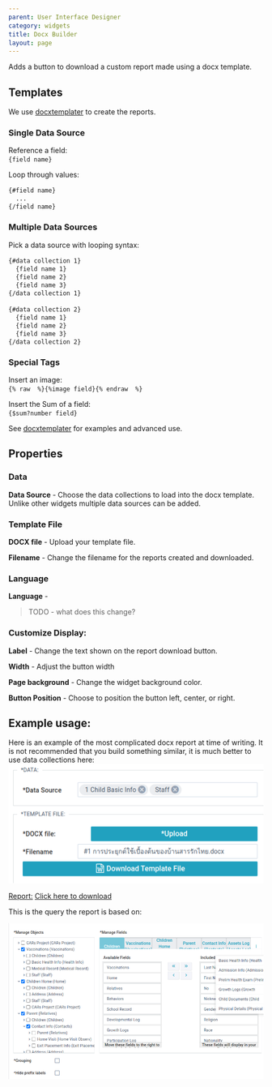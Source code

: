 ```yaml
---
parent: User Interface Designer
category: widgets
title: Docx Builder
layout: page
---
```


Adds a button to download a custom report made using a docx template.

## Templates

We use [docxtemplater](https://docxtemplater.com/) to create the reports.

### Single Data Source

Reference a field:\
`{field name}`

Loop through values:

```
{#field name}
  ...
{/field name}
```

### Multiple Data Sources

Pick a data source with looping syntax:

```
{#data collection 1}
  {field name 1}
  {field name 2}
  {field name 3}
{/data collection 1}

{#data collection 2}
  {field name 1}
  {field name 2}
  {field name 3}
{/data collection 2}
```

### Special Tags

Insert an image:\
`{% raw  %}{%image field}{% endraw  %}`

Insert the Sum of a field:\
`{$sum?number field}`

See [docxtemplater](https://docxtemplater.com/) for examples and advanced use.

## Properties

### Data

**Data Source** - Choose the data collections to load into the docx template. Unlike other widgets multiple data sources can be added.

### Template File

**DOCX file** - Upload your template file.

**Filename** - Change the filename for the reports created and downloaded.

### Language

**Language** -

> TODO - what does this change?

### Customize Display:

**Label** - Change the text shown on the report download button.

**Width** - Adjust the button width

**Page background** - Change the widget background color.

**Button Position** - Choose to position the button left, center, or right.

## Example usage:
Here is an example of the most complicated docx report at time of writing.
It is not recommended that you build something similar, it is much better to use data collections here: 
![](files/widget.png)

[Report:](files/#1การประยุกต์ใช้เบื้องต้นของบ้านสารรักไทย.docx) <a href="https://github.com/CruGlobal/appbuilder_docs/raw/master/user/uiBuilder/widgets/docx/files/%231%E0%B8%81%E0%B8%B2%E0%B8%A3%E0%B8%9B%E0%B8%A3%E0%B8%B0%E0%B8%A2%E0%B8%B8%E0%B8%81%E0%B8%95%E0%B9%8C%E0%B9%83%E0%B8%8A%E0%B9%89%E0%B9%80%E0%B8%9A%E0%B8%B7%E0%B9%89%E0%B8%AD%E0%B8%87%E0%B8%95%E0%B9%89%E0%B8%99%E0%B8%82%E0%B8%AD%E0%B8%87%E0%B8%9A%E0%B9%89%E0%B8%B2%E0%B8%99%E0%B8%AA%E0%B8%B2%E0%B8%A3%E0%B8%A3%E0%B8%B1%E0%B8%81%E0%B9%84%E0%B8%97%E0%B8%A2.docx" target="_blank" download>Click here to download</a>


This is the query the report is based on:

![](files/query.png)